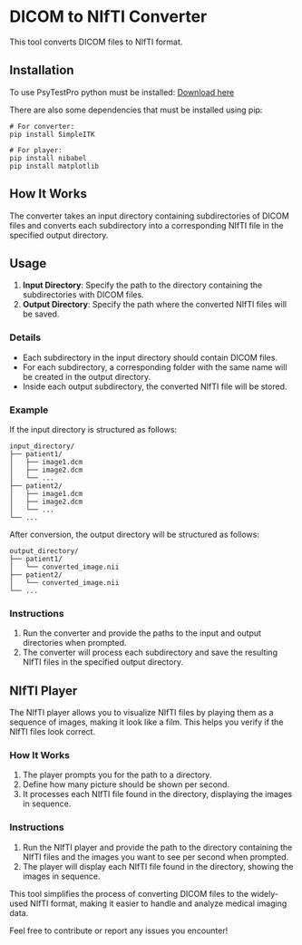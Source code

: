 # DICOM to NIfTI Converter

This tool converts DICOM files to NIfTI format.

## Installation
To use PsyTestPro python must be installed:
[Download here](https://www.python.org/downloads/)

There are also some dependencies that must be installed using pip:
```shell
# For converter:
pip install SimpleITK

# For player:
pip install nibabel
pip install matplotlib
```

## How It Works

The converter takes an input directory containing subdirectories of DICOM files and converts each subdirectory into a corresponding NIfTI file in the specified output directory.

## Usage

1. **Input Directory**: Specify the path to the directory containing the subdirectories with DICOM files.
2. **Output Directory**: Specify the path where the converted NIfTI files will be saved.

### Details

- Each subdirectory in the input directory should contain DICOM files.
- For each subdirectory, a corresponding folder with the same name will be created in the output directory.
- Inside each output subdirectory, the converted NIfTI file will be stored.

### Example

If the input directory is structured as follows:

```
input_directory/
├── patient1/
│   ├── image1.dcm
│   ├── image2.dcm
│   └── ...
├── patient2/
│   ├── image1.dcm
│   ├── image2.dcm
│   └── ...
└── ...
```

After conversion, the output directory will be structured as follows:

```
output_directory/
├── patient1/
│   └── converted_image.nii
├── patient2/
│   └── converted_image.nii
└── ...
```


### Instructions

1. Run the converter and provide the paths to the input and output directories when prompted.
2. The converter will process each subdirectory and save the resulting NIfTI files in the specified output directory.

## NIfTI Player

The NIfTI player allows you to visualize NIfTI files by playing them as a sequence of images, making it look like a film. This helps you verify if the NIfTI files look correct.

### How It Works

1. The player prompts you for the path to a directory.
2. Define how many picture should be shown per second.
3. It processes each NIfTI file found in the directory, displaying the images in sequence.

### Instructions

1. Run the NIfTI player and provide the path to the directory containing the NIfTI files and the images you want to see per second when prompted.
2. The player will display each NIfTI file found in the directory, showing the images in sequence.

This tool simplifies the process of converting DICOM files to the widely-used NIfTI format, making it easier to handle and analyze medical imaging data.

Feel free to contribute or report any issues you encounter!
